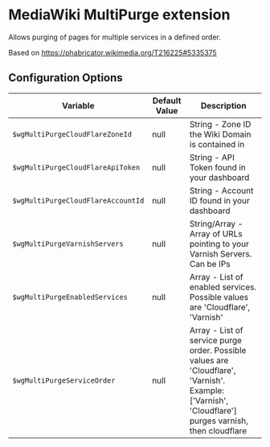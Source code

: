# MediaWiki MultiPurge extension

Allows purging of pages for multiple services in a defined order.

Based on https://phabricator.wikimedia.org/T216225#5335375

## Configuration Options

| Variable                               | Default Value    | Description                                                                                                                                             |
|----------------------------------------|------------------|---------------------------------------------------------------------------------------------------------------------------------------------------------|
| `$wgMultiPurgeCloudFlareZoneId`        | null             | String - Zone ID the Wiki Domain is contained in                                                                                                        |
| `$wgMultiPurgeCloudFlareApiToken`      | null             | String - API Token found in your dashboard                                                                                                              |
| `$wgMultiPurgeCloudFlareAccountId`     | null             | String - Account ID found in your dashboard                                                                                                             |
| `$wgMultiPurgeVarnishServers`          | null             | String/Array - Array of URLs pointing to your Varnish Servers. Can be IPs                                                                               |
| `$wgMultiPurgeEnabledServices`         | null             | Array - List of enabled services. Possible values are 'Cloudflare', 'Varnish'                                                                           |
| `$wgMultiPurgeServiceOrder`            | null             | Array - List of service purge order. Possible values are 'Cloudflare', 'Varnish'. Example: ['Varnish', 'Cloudflare'] purges varnish, then cloudflare    |
